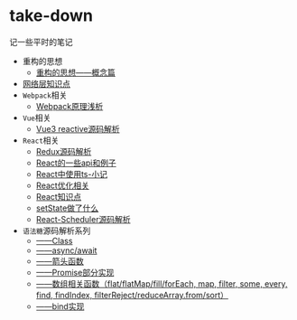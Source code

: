 # take-down
记一些平时的笔记
<br/>
- 重构的思想 
  - [重构的思想——概念篇](https://github.com/MyPrototypeWhat/take-down/issues/22)
- [网络层知识点](https://github.com/MyPrototypeWhat/take-down/issues/7) 
- `Webpack`相关
  - [Webpack原理浅析](https://github.com/MyPrototypeWhat/take-down/issues/8)
- `Vue`相关
  - [Vue3 reactive源码解析](https://github.com/MyPrototypeWhat/take-down/issues/9) 
- `React`相关
  - [Redux源码解析](https://github.com/MyPrototypeWhat/take-down/issues/6)  
  - [React的一些api和例子](https://github.com/MyPrototypeWhat/take-down/issues/1)
  - [React中使用ts-小记](https://github.com/MyPrototypeWhat/take-down/issues/2)
  - [React优化相关](https://github.com/MyPrototypeWhat/take-down/issues/17)
  - [React知识点](https://github.com/MyPrototypeWhat/take-down/issues/18)
  - [setState做了什么](https://https://github.com/MyPrototypeWhat/take-down/issues/20)
  - [React-Scheduler源码解析](https://github.com/MyPrototypeWhat/take-down/issues/23)
- `语法糖`源码解析系列
  - [——Class](https://github.com/MyPrototypeWhat/take-down/issues/13)
  - [——async/await](https://github.com/MyPrototypeWhat/take-down/issues/14)
  - [——箭头函数](https://github.com/MyPrototypeWhat/take-down/issues/15)
  - [——Promise部分实现](https://github.com/MyPrototypeWhat/take-down/issues/16)
  - [——数组相关函数（flat/flatMap/fill/forEach, map, filter, some, every, find, findIndex, filterReject/reduceArray.from/sort）](https://github.com/MyPrototypeWhat/take-down/issues/19) 
  - [——bind实现](https://github.com/MyPrototypeWhat/take-down/issues/21) 
